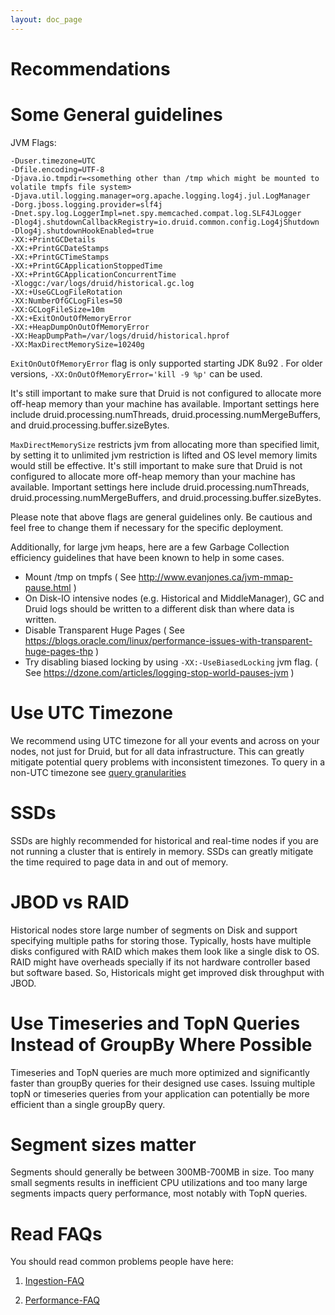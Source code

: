 ```yaml
---
layout: doc_page
---
```


Recommendations
===============

# Some General guidelines

JVM Flags:

```
-Duser.timezone=UTC
-Dfile.encoding=UTF-8
-Djava.io.tmpdir=<something other than /tmp which might be mounted to volatile tmpfs file system>
-Djava.util.logging.manager=org.apache.logging.log4j.jul.LogManager
-Dorg.jboss.logging.provider=slf4j
-Dnet.spy.log.LoggerImpl=net.spy.memcached.compat.log.SLF4JLogger
-Dlog4j.shutdownCallbackRegistry=io.druid.common.config.Log4jShutdown
-Dlog4j.shutdownHookEnabled=true
-XX:+PrintGCDetails
-XX:+PrintGCDateStamps
-XX:+PrintGCTimeStamps
-XX:+PrintGCApplicationStoppedTime
-XX:+PrintGCApplicationConcurrentTime
-Xloggc:/var/logs/druid/historical.gc.log
-XX:+UseGCLogFileRotation
-XX:NumberOfGCLogFiles=50
-XX:GCLogFileSize=10m
-XX:+ExitOnOutOfMemoryError
-XX:+HeapDumpOnOutOfMemoryError
-XX:HeapDumpPath=/var/logs/druid/historical.hprof
-XX:MaxDirectMemorySize=10240g
```

`ExitOnOutOfMemoryError` flag is only supported starting JDK 8u92 . For older versions, `-XX:OnOutOfMemoryError='kill -9 %p'` can be used.

It's still important to make sure that Druid is not configured to allocate more off-heap memory than your machine has available. Important settings here include druid.processing.numThreads, druid.processing.numMergeBuffers, and druid.processing.buffer.sizeBytes.

`MaxDirectMemorySize` restricts jvm from allocating more than specified limit, by setting it to unlimited jvm restriction is lifted and OS level memory limits would still be effective. It's still important to make sure that Druid is not configured to allocate more off-heap memory than your machine has available. Important settings here include druid.processing.numThreads, druid.processing.numMergeBuffers, and druid.processing.buffer.sizeBytes.

Please note that above flags are general guidelines only. Be cautious and feel free to change them if necessary for the specific deployment.

Additionally, for large jvm heaps, here are a few Garbage Collection efficiency guidelines that have been known to help in some cases.
- Mount /tmp on tmpfs ( See http://www.evanjones.ca/jvm-mmap-pause.html )
- On Disk-IO intensive nodes (e.g. Historical and MiddleManager), GC and Druid logs should be written to a different disk than where data is written.
- Disable Transparent Huge Pages ( See https://blogs.oracle.com/linux/performance-issues-with-transparent-huge-pages-thp )
- Try disabling biased locking by using `-XX:-UseBiasedLocking` jvm flag. ( See https://dzone.com/articles/logging-stop-world-pauses-jvm )

# Use UTC Timezone

We recommend using UTC timezone for all your events and across on your nodes, not just for Druid, but for all data infrastructure. This can greatly mitigate potential query problems with inconsistent timezones. To query in a non-UTC timezone see [query granularities](../querying/granularities.html#period-granularities)

# SSDs

SSDs are highly recommended for historical and real-time nodes if you are not running a cluster that is entirely in memory. SSDs can greatly mitigate the time required to page data in and out of memory.

# JBOD vs RAID
Historical nodes store large number of segments on Disk and support specifying multiple paths for storing those. Typically, hosts have multiple disks configured with RAID which makes them look like a single disk to OS. RAID might have overheads specially if its not hardware controller based but software based. So, Historicals might get improved disk throughput with JBOD.

# Use Timeseries and TopN Queries Instead of GroupBy Where Possible

Timeseries and TopN queries are much more optimized and significantly faster than groupBy queries for their designed use cases. Issuing multiple topN or timeseries queries from your application can potentially be more efficient than a single groupBy query.

# Segment sizes matter

Segments should generally be between 300MB-700MB in size. Too many small segments results in inefficient CPU utilizations and 
too many large segments impacts query performance, most notably with TopN queries.

# Read FAQs

You should read common problems people have here:

1) [Ingestion-FAQ](../ingestion/faq.html)

2) [Performance-FAQ](../operations/performance-faq.html)
